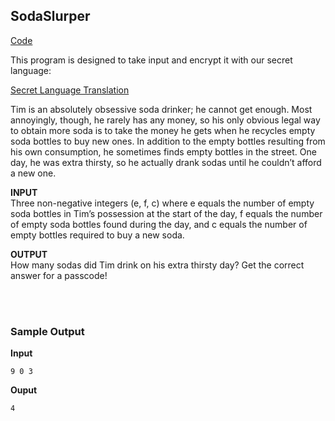 ## SodaSlurper
[Code](sodaslurper.py) <br>

This program is designed to take input and encrypt it with our secret language: <br>

[Secret Language Translation](SecretLanguage)

Tim is an absolutely obsessive soda drinker; he cannot get enough. 
Most annoyingly, though, he rarely has any money, so his only obvious legal 
way to obtain more soda is to take the money he gets when he recycles empty 
soda bottles to buy new ones. In addition to the empty bottles resulting from 
his own consumption, he sometimes finds empty bottles in the street. 
One day, he was extra thirsty, so he actually drank sodas until he couldn’t afford a new one.

**INPUT**<br>
Three non-negative integers (e, f, c) where e 
equals the number of empty soda bottles in Tim’s possession at the start of the day, 
f equals the number of empty soda bottles found during the day, and 
c equals the number of empty bottles required to buy a new soda.

**OUTPUT**<br>
How many sodas did Tim drink on his extra thirsty day? Get the correct answer for a passcode!

<br><br>
### Sample Output
**Input**
```
9 0 3
```
**Ouput**
```
4
```
